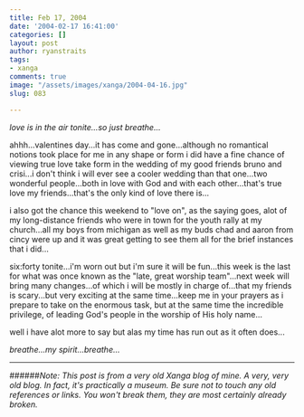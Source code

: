 ```yaml
---
title: Feb 17, 2004
date: '2004-02-17 16:41:00'
categories: []
layout: post
author: ryanstraits
tags:
- xanga
comments: true
image: "/assets/images/xanga/2004-04-16.jpg"
slug: 083

---
```

<em>love is in the air tonite...so just breathe...</em>

<!-- break -->

ahhh...valentines day...it has come and gone...although no romantical notions took place for me in any shape or form i did have a fine chance of viewing true love take form in the wedding of my good friends bruno and crisi...i don't think i will ever see a cooler wedding than that one...two wonderful people...both in love with God and with each other...that's true love my friends...that's the only kind of love there is...

i also got the chance this weekend to "love on", as the saying goes, alot of my long-distance friends who were in town for the youth rally at my church...all my boys from michigan as well as my buds chad and aaron from cincy were up and it was great getting to see them all for the brief instances that i did...

six:forty tonite...i'm worn out but i'm sure it will be fun...this week is the last for what was once known as the "late, great worship team"...next week will bring many changes...of which i will be mostly in charge of...that my friends is scary...but very exciting at the same time...keep me in your prayers as i prepare to take on the enormous task, but at the same time the incredible privilege, of leading God's people in the worship of His holy name...

well i have alot more to say but alas my time has run out as it often does...

<em>breathe...my spirit...breathe...</em>

---

######*Note: This post is from a very old Xanga blog of mine. A very, very old blog. In fact, it's practically a museum. Be sure not to touch any old references or links. You won't break them, they are most certainly already broken.*